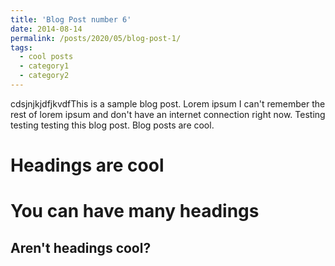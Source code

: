 ```yaml
---
title: 'Blog Post number 6'
date: 2014-08-14
permalink: /posts/2020/05/blog-post-1/
tags:
  - cool posts
  - category1
  - category2
---
```


cdsjnjkjdfjkvdfThis is a sample blog post. Lorem ipsum I can't remember the rest of lorem ipsum and don't have an internet connection right now. Testing testing testing this blog post. Blog posts are cool. 

Headings are cool
======

You can have many headings
======

Aren't headings cool?
------
